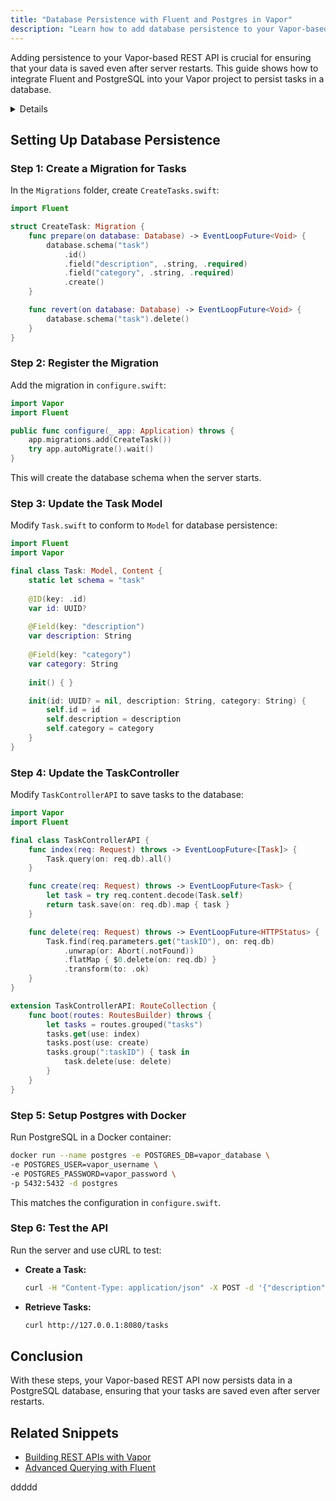 ```yaml
---
title: "Database Persistence with Fluent and Postgres in Vapor"
description: "Learn how to add database persistence to your Vapor-based REST API using Fluent and PostgreSQL."
---
```


Adding persistence to your Vapor-based REST API is crucial for ensuring that your data is saved even after server restarts. This guide shows how to integrate Fluent and PostgreSQL into your Vapor project to persist tasks in a database.

<details>

**URL:** [https://vapor.codes](https://vapor.codes)

**Source:** [Book: Server-Side Swift](#)

**Author:** `[Author Name]`

**Tags:**  
`Fluent`, `Vapor`, `Postgres`, `Swift`, `Database Persistence`

**Platforms Supported:** macOS, Linux

**Swift Version:** 5.x
</details>

## Setting Up Database Persistence

### Step 1: Create a Migration for Tasks
In the `Migrations` folder, create `CreateTasks.swift`:
```swift
import Fluent

struct CreateTask: Migration {
    func prepare(on database: Database) -> EventLoopFuture<Void> {
        database.schema("task")
            .id()
            .field("description", .string, .required)
            .field("category", .string, .required)
            .create()
    }

    func revert(on database: Database) -> EventLoopFuture<Void> {
        database.schema("task").delete()
    }
}
```

### Step 2: Register the Migration
Add the migration in `configure.swift`:
```swift
import Vapor
import Fluent

public func configure(_ app: Application) throws {
    app.migrations.add(CreateTask())
    try app.autoMigrate().wait()
}
```
This will create the database schema when the server starts.

### Step 3: Update the Task Model
Modify `Task.swift` to conform to `Model` for database persistence:
```swift
import Fluent
import Vapor

final class Task: Model, Content {
    static let schema = "task"
    
    @ID(key: .id)
    var id: UUID?
    
    @Field(key: "description")
    var description: String
    
    @Field(key: "category")
    var category: String
    
    init() { }

    init(id: UUID? = nil, description: String, category: String) {
        self.id = id
        self.description = description
        self.category = category
    }
}
```

### Step 4: Update the TaskController
Modify `TaskControllerAPI` to save tasks to the database:
```swift
import Vapor
import Fluent

final class TaskControllerAPI {
    func index(req: Request) throws -> EventLoopFuture<[Task]> {
        Task.query(on: req.db).all()
    }

    func create(req: Request) throws -> EventLoopFuture<Task> {
        let task = try req.content.decode(Task.self)
        return task.save(on: req.db).map { task }
    }

    func delete(req: Request) throws -> EventLoopFuture<HTTPStatus> {
        Task.find(req.parameters.get("taskID"), on: req.db)
            .unwrap(or: Abort(.notFound))
            .flatMap { $0.delete(on: req.db) }
            .transform(to: .ok)
    }
}

extension TaskControllerAPI: RouteCollection {
    func boot(routes: RoutesBuilder) throws {
        let tasks = routes.grouped("tasks")
        tasks.get(use: index)
        tasks.post(use: create)
        tasks.group(":taskID") { task in
            task.delete(use: delete)
        }
    }
}
```

### Step 5: Setup Postgres with Docker
Run PostgreSQL in a Docker container:
```bash
docker run --name postgres -e POSTGRES_DB=vapor_database \
-e POSTGRES_USER=vapor_username \
-e POSTGRES_PASSWORD=vapor_password \
-p 5432:5432 -d postgres
```
This matches the configuration in `configure.swift`.

### Step 6: Test the API
Run the server and use cURL to test:
- **Create a Task:**
   ```bash
   curl -H "Content-Type: application/json" -X POST -d '{"description":"Buy milk","category":"Shopping"}' http://127.0.0.1:8080/tasks
   ```
- **Retrieve Tasks:**
   ```bash
   curl http://127.0.0.1:8080/tasks
   ```

## Conclusion
With these steps, your Vapor-based REST API now persists data in a PostgreSQL database, ensuring that your tasks are saved even after server restarts.

## Related Snippets
- [Building REST APIs with Vapor](#)
- [Advanced Querying with Fluent](#)

<LinkCard title="Learn More about Fluent" href="https://docs.vapor.codes/4.0/fluent/overview/" />
ddddd